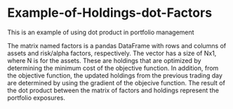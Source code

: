 # Example-of-Holdings-dot-Factors
This is an example of using dot product in portfolio management

The matrix named factors is a pandas DataFrame with rows and columns of assets and risk/alpha factors, respectively. The vector has a size of Nx1, where N is for the assets.  These are holdings that are optimized by determining the minimum cost of the objective function.  In addition, from the objective function, the updated holdings from the previous trading day are determined by using the gradient of the objecive function.  The result of the dot product between the matrix of factors and holdings represent the portfolio exposures.
